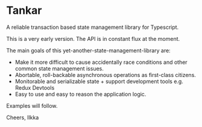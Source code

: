 # Tankar

A reliable transaction based state management library for Typescript.

This is a very early version. The API is in constant flux at the moment.

The main goals of this yet-another-state-management-library are:

- Make it more difficult to cause accidentally race conditions and other common state management issues.
- Abortable, roll-backable asynchronous operations as first-class citizens.
- Monitorable and serializable state + support development tools e.g. Redux Devtools
- Easy to use and easy to reason the application logic.

Examples will follow.

Cheers,
Ilkka
